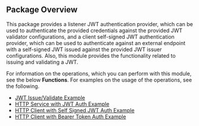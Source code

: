 ## Package Overview

This package provides a listener JWT authentication provider, which can be used to authenticate the provided credentials against the provided JWT validator configurations, and a client self-signed JWT authentication provider, which can be used to authenticate against an external endpoint with a self-signed JWT issued against the provided JWT issuer configurations. Also, this module provides the functionality related to issuing and validating a JWT.

For information on the operations, which you can perform with this module, see the below **Functions**. For examples on the usage of the operations, see the following.
 * [JWT Issue/Validate Example](https://ballerina.io/learn/by-example/jwt-issue-validate.html)
 * [HTTP Service with JWT Auth Example](https://ballerina.io/learn/by-example/http-service-with-jwt-auth.html)
 * [HTTP Client with Self Signed JWT Auth Example](https://ballerina.io/learn/by-example/http-client-with-self-signed-jwt-auth.html)
 * [HTTP Client with Bearer Token Auth Example](https://ballerina.io/learn/by-example/http-client-with-bearer-token-auth.html)
